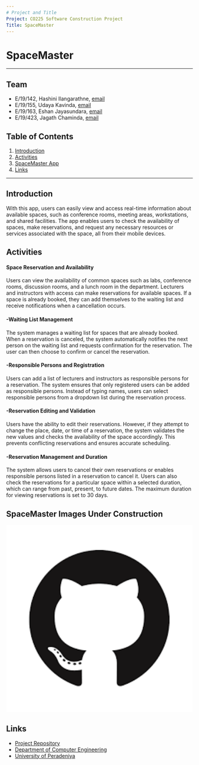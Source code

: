 ```yaml
---
# Project and Title
Project: CO225 Software Construction Project
Title: SpaceMaster
---
```


[comment]: # "This is the standard layout for the project, but you can clean this and use your own template"

# SpaceMaster

---

<!-- 
This is a sample image, to show how to add images to your page. To learn more options, please refer [this](https://projects.ce.pdn.ac.lk/docs/faq/how-to-add-an-image/)

![Sample Image](./images/sample.png)
 -->

## Team
-  E/19/142, Hashini Ilangarathne, [email](mailto:e19142@eng.pdn.ac.lk)
-  E/19/155, Udaya Kavinda, [email](mailto:e19155@eng.pdn.ac.lk)
-  E/19/163, Eshan Jayasundara, [email](mailto:e19163@eng.pdn.ac.lk)
-  E/19/423, Jagath Chaminda, [email](mailto:e19423@eng.pdn.ac.lk)

## Table of Contents
1. [Introduction](#introduction)
2. [Activities](#Activities)
3. [SpaceMaster App](#spacemaster-images-under-construction)
4. [Links](#links)

---

## Introduction

With this app, users can easily view and access real-time information about available spaces, such as conference rooms, meeting areas, workstations, and shared facilities. The app enables users to check the availability of spaces, make reservations, and request any necessary resources or services associated with the space, all from their mobile devices.

## Activities

#### Space Reservation and Availability

Users can view the availability of common spaces such as labs, conference rooms, discussion rooms, and a lunch room in the department. Lecturers and instructors with access can make reservations for available spaces. If a space is already booked, they can add themselves to the waiting list and receive notifications when a cancellation occurs.

#### -Waiting List Management

The system manages a waiting list for spaces that are already booked. When a reservation is canceled, the system automatically notifies the next person on the waiting list and requests confirmation for the reservation. The user can then choose to confirm or cancel the reservation.

#### -Responsible Persons and Registration

Users can add a list of lecturers and instructors as responsible persons for a reservation. The system ensures that only registered users can be added as responsible persons. Instead of typing names, users can select responsible persons from a dropdown list during the reservation process.

#### -Reservation Editing and Validation

Users have the ability to edit their reservations. However, if they attempt to change the place, date, or time of a reservation, the system validates the new values and checks the availability of the space accordingly. This prevents conflicting reservations and ensures accurate scheduling.

#### -Reservation Management and Duration

The system allows users to cancel their own reservations or enables responsible persons listed in a reservation to cancel it. Users can also check the reservations for a particular space within a selected duration, which can range from past, present, to future dates. The maximum duration for viewing reservations is set to 30 days.

## SpaceMaster Images Under Construction
<p align="center"> <img src = "docs/images/sample.png" width="600"> </p>

## Links

- [Project Repository](https://github.com/cepdnaclk/EshanJayasundara.e19-co225-Department-Space-Management-System-Mobile-App)
- [Department of Computer Engineering](http://www.ce.pdn.ac.lk/)
- [University of Peradeniya](https://eng.pdn.ac.lk/)


[//]: # (Please refer this to learn more about Markdown syntax)
[//]: # (https://github.com/adam-p/markdown-here/wiki/Markdown-Cheatsheet)
